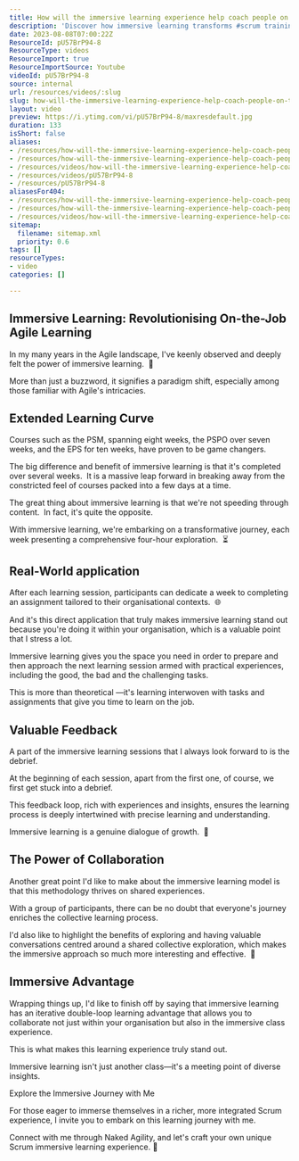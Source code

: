 ```yaml
---
title: How will the immersive learning experience help coach people on the job?
description: 'Discover how immersive learning transforms #scrum training into practical on-the-job coaching, enhancing skills and boosting team performance.'
date: 2023-08-08T07:00:22Z
ResourceId: pU57BrP94-8
ResourceType: videos
ResourceImport: true
ResourceImportSource: Youtube
videoId: pU57BrP94-8
source: internal
url: /resources/videos/:slug
slug: how-will-the-immersive-learning-experience-help-coach-people-on-the-job
layout: video
preview: https://i.ytimg.com/vi/pU57BrP94-8/maxresdefault.jpg
duration: 133
isShort: false
aliases:
- /resources/how-will-the-immersive-learning-experience-help-coach-people-on-the-job-2
- /resources/how-will-the-immersive-learning-experience-help-coach-people-on-the-job
- /resources/videos/how-will-the-immersive-learning-experience-help-coach-people-on-the-job
- /resources/videos/pU57BrP94-8
- /resources/pU57BrP94-8
aliasesFor404:
- /resources/how-will-the-immersive-learning-experience-help-coach-people-on-the-job-2
- /resources/how-will-the-immersive-learning-experience-help-coach-people-on-the-job
- /resources/videos/how-will-the-immersive-learning-experience-help-coach-people-on-the-job
sitemap:
  filename: sitemap.xml
  priority: 0.6
tags: []
resourceTypes:
- video
categories: []

---
```

## Immersive Learning: Revolutionising On-the-Job Agile Learning

In my many years in the Agile landscape, I've keenly observed and deeply felt the power of immersive learning.  🚀 

More than just a buzzword, it signifies a paradigm shift, especially among those familiar with Agile's intricacies. 

## Extended Learning Curve 

Courses such as the PSM, spanning eight weeks, the PSPO over seven weeks, and the EPS for ten weeks, have proven to be game changers.  

The big difference and benefit of immersive learning is that it's completed over several weeks.  It is a massive leap forward in breaking away from the constricted feel of courses packed into a few days at a time.  

The great thing about immersive learning is that we're not speeding through content.  In fact, it's quite the opposite.  

With immersive learning, we're embarking on a transformative journey, each week presenting a comprehensive four-hour exploration.  ⏳ 

## Real-World application  

After each learning session, participants can dedicate a week to completing an assignment tailored to their organisational contexts.  🌐 

And it's this direct application that truly makes immersive learning stand out because you're doing it within your organisation, which is a valuable point that I stress a lot. 

Immersive learning gives you the space you need in order to prepare and then approach the next learning session armed with practical experiences, including the good, the bad and the challenging tasks.  

This is more than theoretical —it's learning interwoven with tasks and assignments that give you time to learn on the job. 

## **Valuable Feedback**  

A part of the immersive learning sessions that I always look forward to is the debrief.  

At the beginning of each session, apart from the first one, of course, we first get stuck into a debrief.  

This feedback loop, rich with experiences and insights, ensures the learning process is deeply intertwined with precise learning and understanding.  

Immersive learning is a genuine dialogue of growth.  🔁 

## The Power of Collaboration

Another great point I'd like to make about the immersive learning model is that this methodology thrives on shared experiences.  

With a group of participants, there can be no doubt that everyone's journey enriches the collective learning process.  

I'd also like to highlight the benefits of exploring and having valuable conversations centred around a shared collective exploration, which makes the immersive approach so much more interesting and effective.  🤝 

## Immersive Advantage 

Wrapping things up, I'd like to finish off by saying that immersive learning has an iterative double-loop learning advantage that allows you to collaborate not just within your organisation but also in the immersive class experience. 

This is what makes this learning experience truly stand out.  

Immersive learning isn't just another class—it's a meeting point of diverse insights. 

Explore the Immersive Journey with Me 

For those eager to immerse themselves in a richer, more integrated Scrum experience, I invite you to embark on this learning journey with me.  

Connect with me through Naked Agility, and let's craft your own unique Scrum immersive learning experience. 🌟
